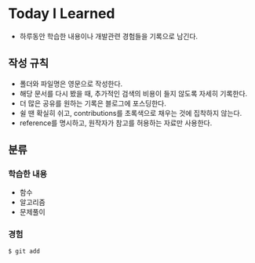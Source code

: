 # Today I Learned

+ 하루동안 학습한 내용이나 개발관련 경험들을 기록으로 남긴다.



## 작성 규칙

+ 폴더와 파일명은 영문으로 작성한다.
+ 해당 문서를 다시 봤을 때, 추가적인 검색의 비용이 들지 않도록 자세히 기록한다.
+ 더 많은 공유를 원하는 기록은 블로그에 포스딩한다.
+ 쉴 땐 확실히 쉬고, contributions를 초록색으로 채우는 것에 집착하지 않는다.
+ reference를 명시하고, 원작자가 참고를 허용하는 자료만 사용한다.



## 분류

### 학습한 내용

+ 함수
+ 알고리즘
+ 문제풀이



### 경험

```
$ git add
```

